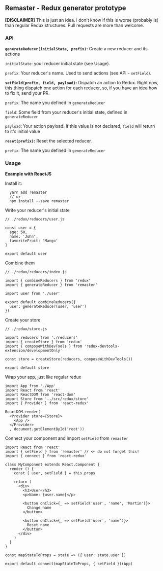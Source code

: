 ## Remaster - Redux generator prototype

**[DISCLAIMER]** This is just an idea. I don't know if this is worse (probably is) than regular Redux structures. Pull requests are more than welcome.


### API

**`generateReducer(initialState, prefix)`:**
Create a new reducer and its actions

`initialState`: your reducer initial state (see Usage).

`prefix`: Your reducer's name. Used to send actions (see API - `setField`).



**`setField(prefix, field, payload)`:**
Dispatch an action to Redux. Right now, this thing dispatch one action for each reducer, so, if you have an idea how to fix it, send your PR.

`prefix`: The name you defined in `generateReducer`

`field`: Some field from your reducer's initial state, defined in `generateReducer`

`payload`: Your action payload. If this value is not declared, `field` will return to it's initial value


**`reset(prefix)`:**
Reset the selected reducer.

`prefix`: The name you defined in `generateReducer`

### Usage

**Example with ReactJS**

Install it:
```
  yarn add remaster
  // or
  npm install --save remaster
```

Write your reducer's initial state
```
// ./redux/reducers/user.js

const user = {
  age: 50,
  name: 'John',
  favoriteFruit: 'Mango'
}

export default user
```

Combine them
```
// ./redux/reducers/index.js

import { combineReducers } from 'redux'
import { generateReducer } from 'remaster'

import user from './user'

export default combineReducers({
  user: generateReducer(user, 'user')
})
```

Create your store
```
// ./redux/store.js

import reducers from './reducers'
import { createStore } from 'redux'
import { composeWithDevTools } from 'redux-devtools-extension/developmentOnly'

const store = createStore(reducers, composeWithDevTools())

export default store
```

Wrap your app, just like regular redux
```
import App from './App'
import React from 'react'
import ReactDOM from 'react-dom'
import Store from '../src/redux/store'
import { Provider } from 'react-redux'

ReactDOM.render(
  <Provider store={Store}>
    <App />
  </Provider>
  , document.getElementById('root'))
```

Connect your component and import `setField` from `remaster`
```
import React from 'react'
import { setField } from 'remaster' // <~ do not forget this!
import { connect } from 'react-redux'

class MyComponent extends React.Component {
  render () {
    const { user, setField } = this.props

    return (
      <div>
        <h3>User</h3>
        <p>Name: {user.name}</p>

        <button onClick={_ => setField('user', 'name', 'Martin')}>
          Change name
        </button>

        <button onClick={_ => setField('user', 'name')}>
          Reset name
        </button>
      </div>
    )
  }
}

const mapStateToProps = state => ({ user: state.user })

export default connect(mapStateToProps, { setField })(App)
```


